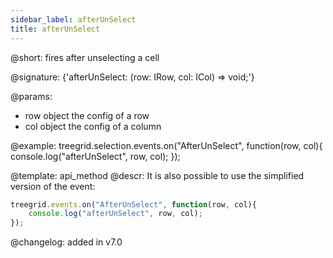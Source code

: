 ```yaml
---
sidebar_label: afterUnSelect
title: afterUnSelect
---          
```


@short: fires after unselecting a cell

@signature: {'afterUnSelect: (row: IRow, col: ICol) => void;'}

@params:

- row		object		the config of a row
- col       object      the config of a column


@example:
treegrid.selection.events.on("AfterUnSelect", function(row, col){
    console.log("afterUnSelect", row, col); 
});


@template: api_method
@descr:
It is also possible to use the simplified version of the event:

~~~js
treegrid.events.on("AfterUnSelect", function(row, col){
    console.log("afterUnSelect", row, col); 
});
~~~

@changelog:
added in v7.0

